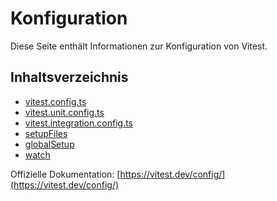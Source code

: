 # Konfiguration

Diese Seite enthält Informationen zur Konfiguration von Vitest.

## Inhaltsverzeichnis
- [vitest.config.ts](./vitest-config-ts.md)
- [vitest.unit.config.ts](./vitest-unit-config-ts.md)
- [vitest.integration.config.ts](./vitest-integration-config-ts.md)
- [setupFiles](./setup-files.md)
- [globalSetup](./global-setup.md)
- [watch](./watch.md)

Offizielle Dokumentation: [https://vitest.dev/config/](https://vitest.dev/config/) 